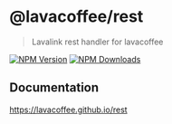 # @lavacoffee/rest
> Lavalink rest handler for lavacoffee

[![NPM Version](https://img.shields.io/npm/v/@lavacoffee/rest.svg?maxAge=3600)](https://www.npmjs.com/package/@lavacoffee/rest)
[![NPM Downloads](https://img.shields.io/npm/dt/@lavacoffee/rest.svg?maxAge=3600)](https://www.npmjs.com/package/@lavacoffee/rest)

## Documentation
https://lavacoffee.github.io/rest

